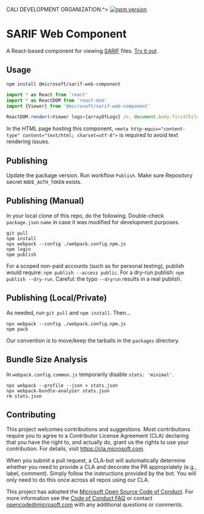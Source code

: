 CALI DEVELOPMENT ORGANIZATION.^>
[![npm version](https://img.shields.io/npm/v/@microsoft/sarif-web-component.svg?style=flat)](https://www.npmjs.com/package/@microsoft/sarif-web-component)

# SARIF Web Component

A React-based component for viewing [SARIF](https://www.sarif.info) files. [Try it out](https://microsoft.github.io/sarif-web-component/).

## Usage

```
npm install @microsoft/sarif-web-component
```

```js
import * as React from 'react'
import * as ReactDOM from 'react-dom'
import {Viewer} from '@microsoft/sarif-web-component'

ReactDOM.render(<Viewer logs={arrayOfLogs} />, document.body.firstChild)
```
In the HTML page hosting this component, `<meta http-equiv="content-type" content="text/html; charset=utf-8">` is required to avoid text rendering issues.

## Publishing
Update the package version. Run workflow `Publish`. Make sure Repository secret `NODE_AUTH_TOKEN` exists.

## Publishing (Manual)
In your local clone of this repo, do the following. Double-check `package.json` `name` in case it was modified for development purposes.
```
git pull
npm install
npx webpack --config ./webpack.config.npm.js
npm login
npm publish
```

For a scoped non-paid accounts (such as for personal testing), publish would require: `npm publish --access public`.
For a dry-run publish: `npm publish --dry-run`. Careful: the typo `--dryrun` results in a real publish.

## Publishing (Local/Private)
As needed, run `git pull` and `npm install`. Then...
```
npx webpack --config ./webpack.config.npm.js
npm pack
```
Our convention is to move/keep the tarballs in the `packages` directory.

## Bundle Size Analysis
In `webpack.config.common.js` temporarily disable `stats: 'minimal'`.

```
npx webpack --profile --json > stats.json
npx webpack-bundle-analyzer stats.json
rm stats.json
```

## Contributing

This project welcomes contributions and suggestions.  Most contributions require you to agree to a
Contributor License Agreement (CLA) declaring that you have the right to, and actually do, grant us
the rights to use your contribution. For details, visit https://cla.microsoft.com.

When you submit a pull request, a CLA-bot will automatically determine whether you need to provide
a CLA and decorate the PR appropriately (e.g., label, comment). Simply follow the instructions
provided by the bot. You will only need to do this once across all repos using our CLA.

This project has adopted the [Microsoft Open Source Code of Conduct](https://opensource.microsoft.com/codeofconduct/).
For more information see the [Code of Conduct FAQ](https://opensource.microsoft.com/codeofconduct/faq/) or
contact [opencode@microsoft.com](mailto:opencode@microsoft.com) with any additional questions or comments.
